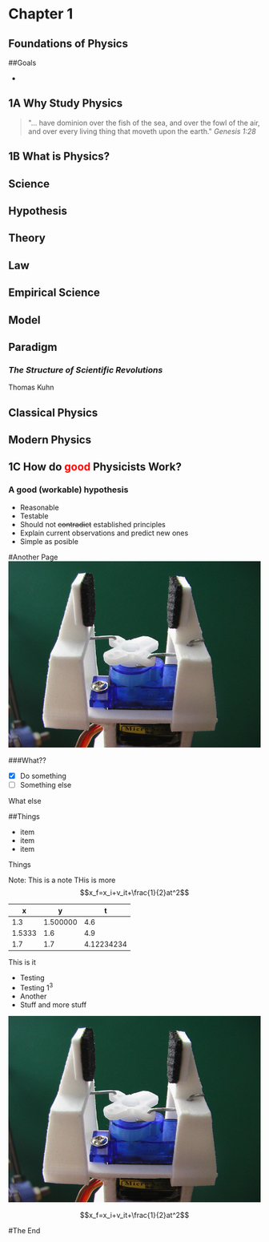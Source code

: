 # Chapter 1
## Foundations of Physics



##Goals

- 



## **1A** Why Study Physics



>"... have dominion over the fish of the sea, and over the fowl of the air, and over every living thing that moveth upon the earth." _Genesis 1:28_



## **1B** What is Physics?



## Science



## Hypothesis



## Theory



## Law



## Empirical Science



## Model



## Paradigm



### _The Structure of Scientific Revolutions_
Thomas Kuhn



## Classical Physics



## Modern Physics



## **1C** How do <span style="color: red;" class="fragment">good</span> Physicists Work?



### A good (workable) hypothesis
- Reasonable
- Testable
- Should not ~~contradict~~ established principles
- Explain current observations and predict new ones 
- Simple as posible


<!-- .slide: data-background="#ff0000" -->
#Another Page
![](Gripper_display_large.jpg)


###What??
- [x] Do something
- [ ] Something else

What else



##Things

- item
- item
- item



Things

Note: 
This is a note
THis is more
$$x_f=x_i+v_it+\frac{1}{2}at^2$$



x   |   y | t
--- | --- | ---
1.3 | 1.500000 | 4.6
1.5333 | 1.6 | 4.9
1.7 | 1.7 | 4.12234234



This is it

- Testing <!-- .element: class="fragment"-->
- Testing 1<sup>3</sup> <!-- .element: class="fragment"-->
- Another <!-- .element: class="fragment"-->
- Stuff and more stuff <!-- .element: class="fragment"-->



![](Gripper_display_large.jpg) <!-- .element: class="stretch"-->



$$x_f=x_i+v_it+\frac{1}{2}at^2$$



#The End